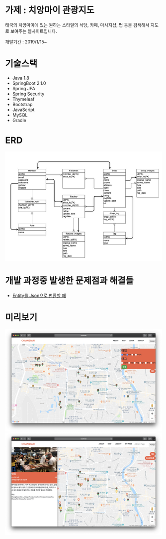 # 가제 : 치앙마이 관광지도

태국의 치앙마이에 있는 원하는 스타일의 식당, 카페, 마사지샵, 펍 등을 검색해서 지도로 보여주는 웹사이트입니다.

개발기간 : 2019/1/15~



# 기술스택
- Java 1.8
- SpringBoot 2.1.0
- Spring JPA
- Spring Security
- Thymeleaf
- Bootstrap
- JavaScript
- MySQL
- Gradle

# ERD
![ERD](./docs/ERD.jpg)

# 개발 과정중 발생한 문제점과 해결들
- [Entity를 Json으로 변환할 때](https://dublin-java.tistory.com/32)





# 미리보기
![map](./docs/images/map.png)
![detail](./docs/images/detail.png)

